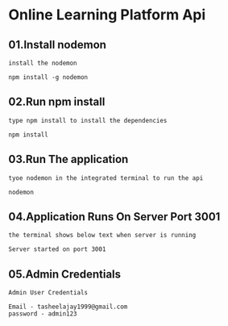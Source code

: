 # Online Learning Platform Api

## 01.Install nodemon
    install the nodemon

    npm install -g nodemon

## 02.Run npm install
    type npm install to install the dependencies

    npm install

## 03.Run The application
    tyoe nodemon in the integrated terminal to run the api

    nodemon

## 04.Application Runs On Server Port 3001
    the terminal shows below text when server is running

    Server started on port 3001


## 05.Admin Credentials
    Admin User Credentials

    Email - tasheelajay1999@gmail.com
    password - admin123
